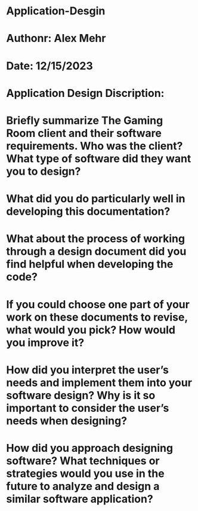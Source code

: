 # Application-Desgin
# Authonr: Alex Mehr
# Date: 12/15/2023
# Application Design Discription:





# Briefly summarize The Gaming Room client and their software requirements. Who was the client? What type of software did they want you to design?


# What did you do particularly well in developing this documentation?



# What about the process of working through a design document did you find helpful when developing the code?



# If you could choose one part of your work on these documents to revise, what would you pick? How would you improve it?



# How did you interpret the user’s needs and implement them into your software design? Why is it so important to consider the user’s needs when designing?



# How did you approach designing software? What techniques or strategies would you use in the future to analyze and design a similar software application?
